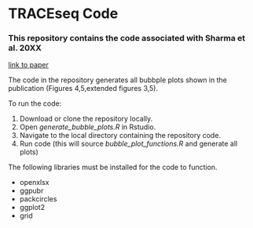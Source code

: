 # TRACEseq Code
### This repository contains the code associated with Sharma et al. 20XX 
[link to paper](http://med.stanford.edu/majetilab.html)

The code in the repository generates all bubbple plots shown in the publication (Figures 4,5,extended figures 3,5).

To run the code: 
  1. Download or clone the repository locally.
  2. Open *generate_bubble_plots.R* in Rstudio.
  3. Navigate to the local directory containing the repository code.
  4. Run code (this will source *bubble_plot_functions.R* and generate all plots)
  
The following libraries must be installed for the code to function.
* openxlsx
* ggpubr
* packcircles
* ggplot2
* grid
